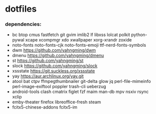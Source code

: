 # dotfiles

### dependencies:

- bc btop cmus fastfetch git gvim imlib2 lf libxss lolcat polkit python-pywal xcape xcompmgr xdo xwallpaper xorg-xrandr zoxide
- noto-fonts noto-fonts-cjk noto-fonts-emoji ttf-nerd-fonts-symbols
- dwm https://github.com/yahngming/dwm
- dmenu https://github.com/yahngming/dmenu
- st https://github.com/yahngming/st
- slock https://github.com/yahngming/slock
- xssstate https://git.suckless.org/xssstate
- yay https://aur.archlinux.org/yay.git
- atool bat ctpv ffmpegthumbnailer git-delta glow jq perl-file-mimeinfo perl-image-exiftool poppler trash-cli ueberzug
- android-tools clash cmatrix figlet fzf maim man-db mpv nsxiv rsync xclip
- emby-theater firefox libreoffice-fresh steam
- fcitx5-chinese-addons fcitx5-im
